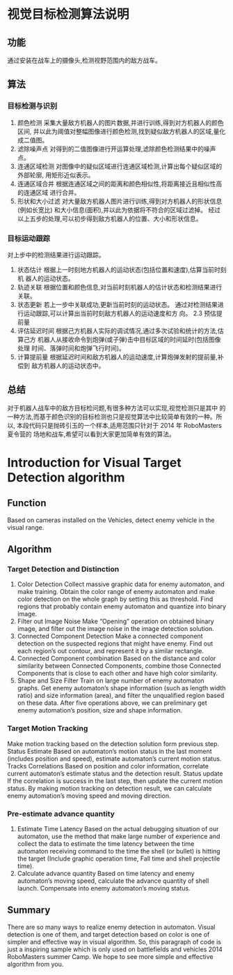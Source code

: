 # 视觉目标检测算法说明
## 功能
通过安装在战车上的摄像头,检测视野范围内的敌方战车。
## 算法
### 目标检测与识别
1. 颜色检测
采集大量敌方机器人的图片数据,并进行训练,得到对方机器人的颜色区间, 并以此为阈值对整幅图像进行颜色检测,找到疑似敌方机器人的区域,量化 成二值图。
2. 滤除噪声点 对得到的二值图像进行开运算处理,滤除颜色检测结果中的噪声点。
3. 连通区域检测
对图像中的疑似区域进行连通区域检测,计算出每个疑似区域的外部轮廓, 用矩形近似表示。
4. 连通区域合并
根据连通区域之间的距离和颜色相似性,将距离接近且相似性高的连通区域 进行合并。
5. 形状和大小过滤
对大量敌方机器人图片进行训练,得到对方机器人的形状信息(例如长宽比)
和大小信息(面积),并以此为依据将不符合的区域过滤掉。 经过以上五步的处理,可以初步得到敌方机器人的位置、大小和形状信息。

### 目标运动跟踪
对上步中的检测结果进行运动跟踪。

1. 状态估计
根据上一时刻地方机器人的运动状态(包括位置和速度),估算当前时刻机 器人的运动状态。
2. 轨迹关联 根据位置和颜色信息,对当前时刻机器人的估计状态和检测结果进行关联。
3. 状态更新
若上一步中关联成功,更新当前时刻的运动状态。 通过对检测结果进行运动跟踪,可以计算出当前时刻敌方机器人的运动速度和方 向。
2.3 预估提前量
1. 评估延迟时间
根据己方机器人实际的调试情况,通过多次试验和统计的方法,估算己方 机器人从接收命令到炮弹(或子弹)击中目标区域的时间延时(包括图像处理 时间、落弹时间和炮弹飞行时间)。
2. 计算提前量
根据延迟时间和敌方机器人的运动速度,计算炮弹发射的提前量,补偿到 敌方机器人的运动状态中。
## 总结
对于机器人战车中的敌方目标检问题,有很多种方法可以实现,视觉检测只是其中 的一种方法,而基于颜色识别的目标检测也只是视觉算法中比较简单有效的一种。所以, 本段代码只是抛砖引玉的一个样本,适用范围只针对于 2014 年 RoboMasters 夏令营的 场地和战车,希望可以看到大家更加简单有效的算法。

# Introduction for Visual Target Detection algorithm

## Function 
Based on cameras installed on the Vehicles, detect enemy vehicle in the visual range.

## Algorithm
### Target Detection and Distinction
1. Color Detection
Collect massive graphic data for enemy automaton, and make training. Obtain the color range of enemy automaton and make color detection on the whole graph by setting this as threshold. Find regions that probably contain enemy automaton and quantize into binary image.
2. Filter out Image Noise
Make “Opening” operation on obtained binary image, and filter out the image noise in the image detection solution.
3. Connected Component Detection
Make a connected component detection on the suspected regions that might have enemy. Find out each region’s out contour, and represent it by a similar rectangle. 
4. Connected Component combination
Based on the distance and color similarity between Connected Components, combine those Connected Components that is close to each other and have high color similarity.
5. Shape and Size Filter
Train on large number of enemy automaton graphs. Get enemy automaton’s shape information (such as length width ratio) and size information (area), and filter the unqualified region based on these data.
After five operations above, we can preliminary get enemy automation’s position, size and shape information.

### Target Motion Tracking 
Make motion tracking based on the detection solution form previous step.
Status Estimate
Based on automaton’s motion status in the last moment (includes position and speed), estimate automaton’s current motion status.
Tracks Correlations
Based on position and color information, correlate current automaton’s estimate status and the detection result.
Status update
If the correlation is success in the last step, then update the current motion status.
By making motion tracking on detection result, we can calculate enemy automation’s moving speed and moving direction.

### Pre-estimate advance quantity
1. Estimate Time Latency
Based on the actual debugging situation of our automaton, use the method that make large number of experience and collect the data to estimate the time latency between the time automaton receiving command to the time the shell (or bullet) is hitting the target (Include graphic operation time, Fall time and shell projectile time).
2. Calculate advance quantity
Based on time latency and enemy automaton’s moving speed, calculate the advance quantity of shell launch. Compensate into enemy automaton’s moving status.

## Summary
There are so many ways to realize enemy detection in automaton. Visual detection is one of them, and target detection based on color is one of simpler and effective way in visual algorithm. So, this paragraph of code is just a inspiring sample which is only used on battlefields and vehicles 2014 RoboMasters summer Camp. We hope to see more simple and effective algorithm from you.
